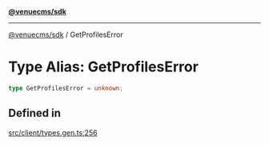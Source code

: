 [**@venuecms/sdk**](../Index.md)

***

[@venuecms/sdk](../Index.md) / GetProfilesError

# Type Alias: GetProfilesError

```ts
type GetProfilesError = unknown;
```

## Defined in

[src/client/types.gen.ts:256](https://github.com/venuecms/sdk/blob/2ca50bf1921627009457658807ac341d342a13a9/src/client/types.gen.ts#L256)

